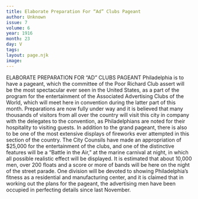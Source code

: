 ```yaml
---
title: Elaborate Preparation For “Ad” Clubs Pageant
author: Unknown
issue: 7
volume: 6
year: 1916
month: 23
day: V
tags:
layout: page.njk
image:
---
```

ELABORATE PREPARATION FOR “AD” CLUBS PAGEANT       Philadelphia is to have a pageant, which the committee of the Poor Richard Club assert will be the most spectacular ever seen in the United States, as a part of the program for the entertainment of the Associated Advertising Clubs of the World, which will meet here in convention during the latter part of this month. Preparations are now fully under way and it is believed that many thousands of visitors from all over the country will visit this city in company with the delegates to the convention, as Philadelphians are noted for their hospitality to visiting guests.       In addition to the grand pageant, there is also to be one of the most extensive displays of fireworks ever attempted in this section of the country. The City Counsils have made an appropriation of $25,000 for the entertainment of the clubs, and one of the distinctive features will be a “Battle in the Air,” at the marine carnival at night, in which all possible realistic effect will be displayed.       It is estimated that about 10,000 men, over 200 floats and a score or more of bands will be here on the night of the street parade. One division will be devoted to showing Philadelphia’s fitness as a residential and manufacturing center, and it is claimed that in working out the plans for the pageant, the advertising men have been occupied in perfecting details since last November.    


